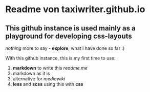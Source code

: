 # Readme von taxiwriter.github.io
## This github instance is used mainly as a playground for developing css-layouts

*nothing* more to say - **explore**, what I have done so far :)

With this github instance, this is my first time to use:
1. **markdown** to write this *readme.me*
  1. markdown as it is
  2. alternative for *mediawiki*
2. **less** and **scss** using this with **css**
